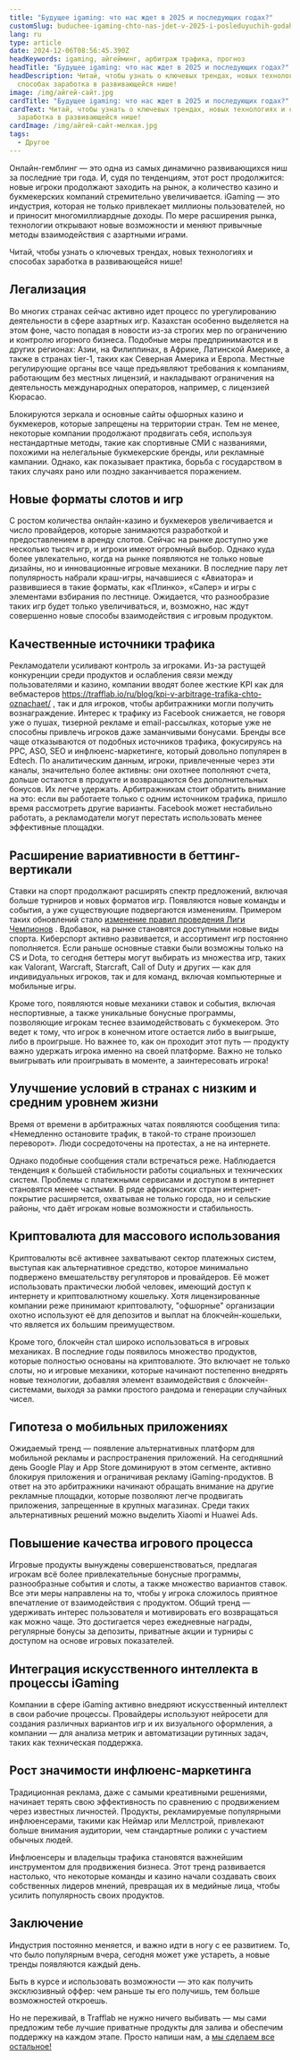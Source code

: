 ```yaml
---
title: "Будущее igaming: что нас ждет в 2025 и последующих годах?"
customSlug: buduchee-igaming-chto-nas-jdet-v-2025-i-posleduyuchih-godah
lang: ru
type: article
date: 2024-12-06T08:56:45.390Z
headKeywords: igaming, айгейминг, арбитраж трафика, прогноз
headTitle: "Будущее igaming: что нас ждет в 2025 и последующих годах?"
headDescription: Читай, чтобы узнать о ключевых трендах, новых технологиях и
  способах заработка в развивающейся нише!
image: /img/айгей-сайт.jpg
cardTitle: "Будущее igaming: что нас ждет в 2025 и последующих годах?"
cardText: Читай, чтобы узнать о ключевых трендах, новых технологиях и способах
  заработка в развивающейся нише!
cardImage: /img/айгей-сайт-мелкая.jpg
tags:
  - Другое
---
```



Онлайн-гемблинг — это одна из самых динамично развивающихся ниш за последние три года. И, судя по тенденциям, этот рост продолжится: новые игроки продолжают заходить на рынок, а количество казино и букмекерских компаний стремительно увеличивается. iGaming — это индустрия, которая не только привлекает миллионы пользователей, но и приносит многомиллиардные доходы. По мере расширения рынка, технологии открывают новые возможности и меняют привычные методы взаимодействия с азартными играми.

Читай, чтобы узнать о ключевых трендах, новых технологиях и способах заработка в развивающейся нише!



## Легализация  

Во многих странах сейчас активно идет процесс по урегулированию деятельности в сфере азартных игр. Казахстан особенно выделяется на этом фоне, часто попадая в новости из-за строгих мер по ограничению и контролю игорного бизнеса. Подобные меры предпринимаются и в других регионах: Азии, на Филиппинах, в Африке, Латинской Америке, а также в странах tier-1, таких как Северная Америка и Европа. Местные регулирующие органы все чаще предъявляют требования к компаниям, работающим без местных лицензий, и накладывают ограничения на деятельность международных операторов, например, с лицензией Кюрасао. 

Блокируются зеркала и основные сайты офшорных казино и букмекеров, которые запрещены на территории стран. Тем не менее, некоторые компании продолжают продвигать себя, используя нестандартные методы, такие как спортивные СМИ с названиями, похожими на нелегальные букмекерские бренды, или рекламные кампании. Однако, как показывает практика, борьба с государством в таких случаях рано или поздно заканчивается поражением.



## Новые форматы слотов и игр  

С ростом количества онлайн-казино и букмекеров увеличивается и число провайдеров, которые занимаются разработкой и предоставлением в аренду слотов. Сейчас на рынке доступно уже несколько тысяч игр, и игроки имеют огромный выбор. Однако куда более увлекательно, когда на рынке появляются не только новые дизайны, но и инновационные игровые механики. В последние пару лет популярность набрали краш-игры, начавшиеся с «Авиатора» и развившиеся в такие форматы, как «Плинко», «Сапер» и игры с элементами взбирания по лестнице. Ожидается, что разнообразие таких игр будет только увеличиваться, и, возможно, нас ждут совершенно новые способы взаимодействия с игровым продуктом.



## Качественные источники трафика

Рекламодатели усиливают контроль за игроками. Из-за растущей конкуренции среди продуктов и ослабления связи между пользователями и казино, компании вводят более жесткие KPI как для вебмастеров <https://trafflab.io/ru/blog/kpi-v-arbitrage-trafika-chto-oznachaet/> , так и для игроков, чтобы арбитражники могли получить вознаграждение. Интерес к трафику из Facebook снижается, не говоря уже о пушах, тизерной рекламе и email-рассылках, которые уже не способны привлечь игроков даже заманчивыми бонусами. Бренды все чаще отказываются от подобных источников трафика, фокусируясь на PPC, ASO, SEO и инфлюенс-маркетинге, который довольно популярен в Edtech. По аналитическим данным, игроки, привлеченные через эти каналы, значительно более активны: они охотнее пополняют счета, дольше остаются в продукте и возвращаются без дополнительных бонусов. Их легче удержать. Арбитражникам стоит обратить внимание на это: если вы работаете только с одним источником трафика, пришло время рассмотреть другие варианты. Facebook может нестабильно работать, а рекламодатели могут перестать использовать менее эффективные площадки.

## Расширение вариативности в беттинг-вертикали

Ставки на спорт продолжают расширять спектр предложений, включая больше турниров и новых форматов игр. Появляются новые команды и события, а уже существующие подвергаются изменениям. Примером таких обновлений стало [изменение правил проведения Лиги Чемпионов](<https://trafflab.io/ru/blog/nachalo-footbolnogo-sezona-vazhnaya-informacia-dlya-zaliva-trafika-na-betting/>) . Вдобавок, на рынке становятся доступными новые виды спорта. Киберспорт активно развивается, и ассортимент игр постоянно пополняется. Если раньше основные ставки были возможны только на CS и Dota, то сегодня беттеры могут выбирать из множества игр, таких как Valorant, Warcraft, Starcraft, Call of Duty и других — как для индивидуальных игроков, так и для команд, включая компьютерные и мобильные игры.

Кроме того, появляются новые механики ставок и события, включая неспортивные, а также уникальные бонусные программы, позволяющие игрокам теснее взаимодействовать с букмекером. Это ведет к тому, что игрок в конечном итоге остается либо в выигрыше, либо в проигрыше. Но важнее то, как он проходит этот путь — продукту важно удержать игрока именно на своей платформе. Важно не только выигрывать или проигрывать в моменте, а заинтересовать игрока!

## Улучшение условий в странах с низким и средним уровнем жизни

Время от времени в арбитражных чатах появляются сообщения типа: «Немедленно остановите трафик, в такой-то стране произошел переворот». Люди сосредоточены на протестах, а не на интернете. 

Однако подобные сообщения стали встречаться реже. Наблюдается тенденция к большей стабильности работы социальных и технических систем. Проблемы с платежными сервисами и доступом в интернет становятся менее частыми. В ряде африканских стран интернет-покрытие расширяется, охватывая не только города, но и сельские районы, что даёт игрокам новые возможности и стабильность.

## Криптовалюта для массового использования

Криптовалюты всё активнее захватывают сектор платежных систем, выступая как альтернативное средство, которое минимально подвержено вмешательству регуляторов и провайдеров. Её может использовать практически любой человек, имеющий доступ к интернету и криптовалютному кошельку. Хотя лицензированные компании реже принимают криптовалюту, "офшорные" организации охотно используют её для депозитов и выплат на блокчейн-кошельки, что является их большим преимуществом. 

Кроме того, блокчейн стал широко использоваться в игровых механиках. В последние годы появилось множество продуктов, которые полностью основаны на криптовалюте. Это включает не только слоты, но и игровые механики, которые начинают постепенно внедрять новые технологии, добавляя элемент взаимодействия с блокчейн-системами, выходя за рамки простого рандома и генерации случайных чисел.

## Гипотеза о мобильных приложениях

Ожидаемый тренд — появление альтернативных платформ для мобильной рекламы и распространения приложений. На сегодняшний день Google Play и App Store доминируют в этом сегменте, активно блокируя приложения и ограничивая рекламу iGaming-продуктов. В ответ на это арбитражники начинают обращать внимание на другие рекламные площадки, которые позволяют легче продвигать приложения, запрещенные в крупных магазинах. Среди таких альтернативных решений можно выделить Xiaomi и Huawei Ads.

## Повышение качества игрового процесса

Игровые продукты вынуждены совершенствоваться, предлагая игрокам всё более привлекательные бонусные программы, разнообразные события и слоты, а также множество вариантов ставок. Все эти меры направлены на то, чтобы у игрока сложилось приятное впечатление от взаимодействия с продуктом. Общий тренд — удерживать интерес пользователя и мотивировать его возвращаться как можно чаще. Это достигается через ежедневные награды, регулярные бонусы за депозиты, приватные акции и турниры с доступом на основе игровых показателей.

## Интеграция искусственного интеллекта в процессы iGaming

Компании в сфере iGaming активно внедряют искусственный интеллект в свои рабочие процессы. Провайдеры используют нейросети для создания различных вариантов игр и их визуального оформления, а компании — для анализа метрик и автоматизации рутинных задач, таких как техническая поддержка. 

## Рост значимости инфлюенс-маркетинга

Традиционная реклама, даже с самыми креативными решениями, начинает терять свою эффективность по сравнению с продвижением через известных личностей. Продукты, рекламируемые популярными инфлюенсерами, такими как Неймар или Меллстрой, привлекают больше внимания аудитории, чем стандартные ролики с участием обычных людей. 

Инфлюенсеры и владельцы трафика становятся важнейшим инструментом для продвижения бизнеса. Этот тренд развивается настолько, что некоторые команды и казино начали создавать своих собственных лидеров мнений, превращая их в медийные лица, чтобы усилить популярность своих продуктов.

## Заключение 

Индустрия постоянно меняется, и важно идти в ногу с ее развитием. То, что было популярным вчера, сегодня может уже устареть, а новые тренды появляются каждый день. 

Быть в курсе и использовать возможности — это как получить эксклюзивный оффер: чем раньше ты его получишь, тем больше возможностей откроешь. 

Но не переживай, в Trafflab не нужно ничего выбивать — мы сами предложим тебе лучшие приватные продукты для залива и обеспечим поддержку на каждом этапе. Просто напиши нам, а [мы сделаем все остальное! ](<https://t.me/trafflab_cpa>)[](https://t.me/trafflab_cpa)